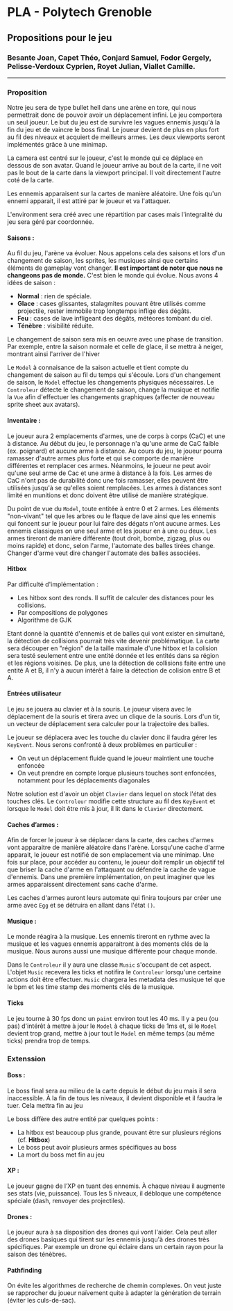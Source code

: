 # PLA - Polytech Grenoble

## Propositions pour le jeu

### Besante Joan, Capet Théo, Conjard Samuel, Fodor Gergely, Pelisse-Verdoux Cyprien, Royet Julian, Viallet Camille.

------------------------------------------------------

### Proposition

Notre jeu sera de type bullet hell dans une arène en tore, qui nous permettrait donc de pouvoir avoir un déplacement infini.
Le jeu comportera un seul joueur. Le but du jeu est de survivre les vagues ennemis jusqu'à la fin du jeu et de vaincre le
boss final. Le joueur devient de plus en plus fort au fil des niveaux et acquiert de meilleurs armes. Les deux viewports
seront implémentés grâce à une minimap.

La camera est centré sur le joueur, c'est le monde qui ce déplace en dessous de son avatar. Quand le joueur arrive au bout de la carte,
il ne voit pas le bout de la carte dans la viewport principal. Il voit directement l'autre coté de la carte.

Les ennemis apparaisent sur la cartes de manière aléatoire. Une fois qu'un ennemi apparait, il est attiré par le joueur et va l'attaquer.

L'environment sera créé avec une répartition par cases mais l'integralité du jeu sera géré par coordonnée.

#### Saisons :

Au fil du jeu, l'arène va évoluer. Nous appelons cela des saisons et lors d'un changement de saison, les sprites, les musiques
ainsi que certains éléments de gameplay vont changer. **Il est important de noter que nous ne changeons pas de monde.**
C'est bien le monde qui évolue. Nous avons 4 idées de saison :

- **Normal** : rien de spéciale.
- **Glace** : cases glissantes, stalagmites pouvant être utilisés comme projectile, rester immobile trop longtemps inflige des dégâts.
- **Feu** : cases de lave infligeant des dégâts, météores tombant du ciel.
- **Ténèbre** : visibilité réduite.

Le changement de saison sera mis en oeuvre avec une phase de transition. Par exemple, entre la saison normale et celle
de glace, il se mettra à neiger, montrant ainsi l'arriver de l'hiver

Le `Model` à connaisance de la saison actuelle et tient compte du changement de saison au fil du temps qui s'écoule.
Lors d'un changement de saison, le `Model` effectue les changements physiques nécessaires. Le `Controleur` détecte le
changement de saison, change la musique et notifie la `Vue` afin d'effectuer les changements graphiques (affecter de
nouveau sprite sheet aux avatars).

#### Inventaire :

Le joueur aura 2 emplacements d'armes, une de corps à corps (CaC) et une à distance. Au début du jeu, le personnage n'a
qu'une arme de CaC faible (ex. poignard) et aucune arme à distance. Au cours du jeu, le joueur pourra ramasser d'autre
armes plus forte et qui se comporte de manière différentes et remplacer ces armes. Néanmoins, le joueur ne peut avoir qu'une
seul arme de Cac et une arme à distance à la fois. Les armes de CaC n'ont pas de durabilité donc une fois ramasser, elles
peuvent être utilisées jusqu'à se qu'elles soient remplacées. Les armes à distances sont limité en munitions et donc
doivent être utilisé de manière stratégique.

Du point de vue du `Model`, toute entitée à entre 0 et 2 armes. Les éléments "non-vivant" tel que les arbres ou le flaque
de lave ainsi que les ennemis qui foncent sur le joueur pour lui faire des dégats n'ont aucune armes. Les ennemis classiques
on une seul arme et les joueur en à une ou deux. Les armes tireront de manière différente (tout droit, bombe, zigzag,
plus ou moins rapide) et donc, selon l'arme, l'automate des balles tirées change. Changer d'arme veut dire changer l'automate
des balles associées.

#### Hitbox

Par difficulté d'implémentation :

- Les hitbox sont des ronds. Il suffit de calculer des distances pour les collisions.
- Par compositions de polygones
- Algorithme de GJK

Etant donné la quantité d'ennemis et de balles qui vont exister en simultané, la détection de collisions pourrait très vite
devenir problématique. La carte sera découper en "région" de la taille maximale d'une hitbox et la colision sera testé seulement
entre une entité donnée et les entités dans sa région et les régions voisines. De plus, une la détection de collisions faite
entre une entité A et B, il n'y à aucun intérêt à faire la détection de colision entre B et A.

#### Entrées utilisateur

Le jeu se jouera au clavier et à la souris. Le joueur visera avec le déplacement de la souris et tirera avec un clique de la souris.
Lors d'un tir, un vecteur de déplacement sera calculer pour la trajectoire des balles.

Le joueur se déplacera avec les touche du clavier donc il faudra gérer les `KeyEvent`. Nous serons confronté à deux
problèmes en particulier :

- On veut un déplacement fluide quand le joueur maintient une touche enfoncée
- On veut prendre en compte lorque plusieurs touches sont enfoncées, notamment pour les déplacements diagonales

Notre solution est d'avoir un objet `Clavier` dans lequel on stock l'état des touches clés. Le `Controleur` modifie
cette structure au fil des `KeyEvent` et lorsque le `Model` doit être mis à jour, il lit dans le `Clavier` directement.

#### Caches d’armes :

Afin de forcer le joueur à se déplacer dans la carte, des caches d'armes vont apparaitre de manière aléatoire dans l'arène.
Lorsqu'une cache d'arme apparait, le joueur est notifié de son emplacement via une minimap. Une fois sur place, pour
accéder au contenu, le joueur doit remplir un objectif tel que briser la cache d'arme en l'attaquant ou défendre la cache
de vague d'ennemis. Dans une première implémentation, on peut imaginer que les armes apparaissent directement sans cache
d'arme.

Les caches d'armes auront leurs automate qui finira toujours par créer une arme avec `Egg` et se détruira en allant dans
l'état `()`.

#### Musique :

Le monde réagira à la musique. Les ennemis tireront en rythme avec la musique et les vagues ennemis apparaitront à des
moments clés de la musique. Nous aurons aussi une musique différente pour chaque monde.

Dans le `Controleur` il y aura une classe `Music` s'occupant de cet aspect. L'objet `Music` recevera les ticks
et notifira le `Controleur` lorsqu'une certaine actions doit être effectuer. `Music` chargera les metadata des
musique tel que le bpm et les time stamp des moments clés de la musique.

#### Ticks

Le jeu tourne à 30 fps donc un `paint` environ tout les 40 ms. Il y a peu (ou pas) d'intérêt à mettre à jour le `Model`
à chaque ticks de 1ms et, si le `Model` devient trop grand, mettre à jour tout le `Model` en même temps (au même ticks)
prendra trop de temps.

### Extenssion

#### Boss :

Le boss final sera au milieu de la carte depuis le début du jeu mais il sera inaccessible.
À la fin de tous les niveaux, il devient disponible et il faudra le tuer. Cela mettra fin au jeu

Le boss diffère des autre entité par quelques points :

- La hitbox est beaucoup plus grande, pouvant être sur plusieurs régions (cf. **Hitbox**)
- Le boss peut avoir plusieurs armes spécifiques au boss
- La mort du boss met fin au jeu

#### XP :

Le joueur gagne de l’XP en tuant des ennemis. À chaque niveau il augmente ses stats (vie, puissance). Tous les 5 niveaux,
il débloque une compétence spéciale (dash, renvoyer des projectiles).

#### Drones :

Le joueur aura à sa disposition des drones qui vont l'aider. Cela peut aller des drones basiques qui tirent sur les ennemis
jusqu'à des drones très spécifiques. Par exemple un drone qui éclaire dans un certain rayon pour la saison des ténèbres.

#### Pathfinding

On évite les algorithmes de recherche de chemin complexes. On veut juste se rapprocher du joueur naïvement quite à adapter
la génération de terrain (éviter les culs-de-sac).
